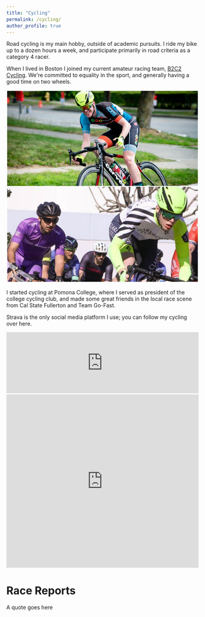 ```yaml
---
title: "Cycling"
permalink: /cycling/
author_profile: true
---
```


Road cycling is my main hobby, outside of academic pursuits.
I ride my bike up to a dozen hours a week, and participate primarily in road criteria as a category 4 racer.

When I lived in Boston I joined my current amateur racing team, [B2C2 Cycling](https://b2c2cycling.com/).
We're committed to equality in the sport, and generally having a good time on two wheels.

![cycling](../files/cycling/combined-two.jpg)

I started cycling at Pomona College, where I served as president of the college cycling club, and made some great friends in the local race scene from Cal State Fullerton and Team Go-Fast.

Strava is the only social media platform I use; you can follow my cycling over here.

<iframe height='160' width='100%' frameborder='0' allowtransparency='true' scrolling='no' src='https://www.strava.com/athletes/7741397/activity-summary/b07ae5dcfcb65768a929e80a30b9b7c3844bf916'>
</iframe>

<iframe height='454' width='100%' frameborder='0' allowtransparency='true' scrolling='no' src='https://www.strava.com/athletes/7741397/latest-rides/b07ae5dcfcb65768a929e80a30b9b7c3844bf916'>
</iframe>

# Race Reports

A quote goes here
